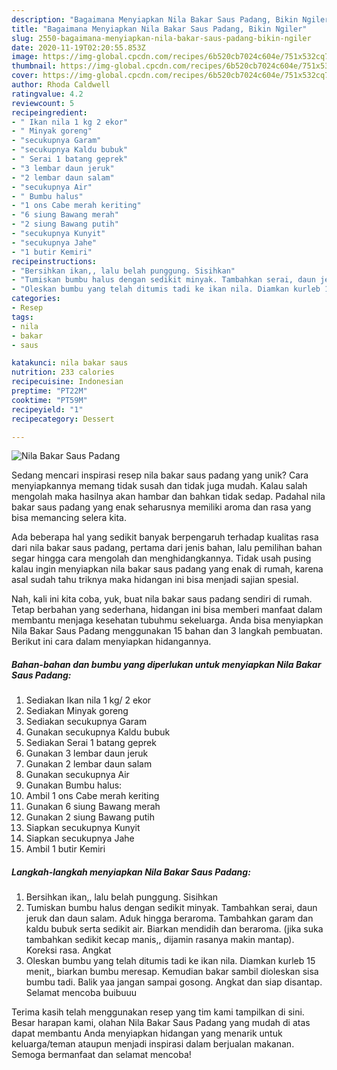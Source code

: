```yaml
---
description: "Bagaimana Menyiapkan Nila Bakar Saus Padang, Bikin Ngiler"
title: "Bagaimana Menyiapkan Nila Bakar Saus Padang, Bikin Ngiler"
slug: 2550-bagaimana-menyiapkan-nila-bakar-saus-padang-bikin-ngiler
date: 2020-11-19T02:20:55.853Z
image: https://img-global.cpcdn.com/recipes/6b520cb7024c604e/751x532cq70/nila-bakar-saus-padang-foto-resep-utama.jpg
thumbnail: https://img-global.cpcdn.com/recipes/6b520cb7024c604e/751x532cq70/nila-bakar-saus-padang-foto-resep-utama.jpg
cover: https://img-global.cpcdn.com/recipes/6b520cb7024c604e/751x532cq70/nila-bakar-saus-padang-foto-resep-utama.jpg
author: Rhoda Caldwell
ratingvalue: 4.2
reviewcount: 5
recipeingredient:
- " Ikan nila 1 kg 2 ekor"
- " Minyak goreng"
- "secukupnya Garam"
- "secukupnya Kaldu bubuk"
- " Serai 1 batang geprek"
- "3 lembar daun jeruk"
- "2 lembar daun salam"
- "secukupnya Air"
- " Bumbu halus"
- "1 ons Cabe merah keriting"
- "6 siung Bawang merah"
- "2 siung Bawang putih"
- "secukupnya Kunyit"
- "secukupnya Jahe"
- "1 butir Kemiri"
recipeinstructions:
- "Bersihkan ikan,, lalu belah punggung. Sisihkan"
- "Tumiskan bumbu halus dengan sedikit minyak. Tambahkan serai, daun jeruk dan daun salam. Aduk hingga beraroma. Tambahkan garam dan kaldu bubuk serta sedikit air. Biarkan mendidih dan beraroma. (jika suka tambahkan sedikit kecap manis,, dijamin rasanya makin mantap). Koreksi rasa. Angkat"
- "Oleskan bumbu yang telah ditumis tadi ke ikan nila. Diamkan kurleb 15 menit,, biarkan bumbu meresap. Kemudian bakar sambil dioleskan sisa bumbu tadi. Balik yaa jangan sampai gosong. Angkat dan siap disantap. Selamat mencoba buibuuu"
categories:
- Resep
tags:
- nila
- bakar
- saus

katakunci: nila bakar saus 
nutrition: 233 calories
recipecuisine: Indonesian
preptime: "PT22M"
cooktime: "PT59M"
recipeyield: "1"
recipecategory: Dessert

---
```



![Nila Bakar Saus Padang](https://img-global.cpcdn.com/recipes/6b520cb7024c604e/751x532cq70/nila-bakar-saus-padang-foto-resep-utama.jpg)

Sedang mencari inspirasi resep nila bakar saus padang yang unik? Cara menyiapkannya memang tidak susah dan tidak juga mudah. Kalau salah mengolah maka hasilnya akan hambar dan bahkan tidak sedap. Padahal nila bakar saus padang yang enak seharusnya memiliki aroma dan rasa yang bisa memancing selera kita.



Ada beberapa hal yang sedikit banyak berpengaruh terhadap kualitas rasa dari nila bakar saus padang, pertama dari jenis bahan, lalu pemilihan bahan segar hingga cara mengolah dan menghidangkannya. Tidak usah pusing kalau ingin menyiapkan nila bakar saus padang yang enak di rumah, karena asal sudah tahu triknya maka hidangan ini bisa menjadi sajian spesial.


Nah, kali ini kita coba, yuk, buat nila bakar saus padang sendiri di rumah. Tetap berbahan yang sederhana, hidangan ini bisa memberi manfaat dalam membantu menjaga kesehatan tubuhmu sekeluarga. Anda bisa menyiapkan Nila Bakar Saus Padang menggunakan 15 bahan dan 3 langkah pembuatan. Berikut ini cara dalam menyiapkan hidangannya.

<!--inarticleads1-->

##### Bahan-bahan dan bumbu yang diperlukan untuk menyiapkan Nila Bakar Saus Padang:

1. Sediakan  Ikan nila 1 kg/ 2 ekor
1. Sediakan  Minyak goreng
1. Sediakan secukupnya Garam
1. Gunakan secukupnya Kaldu bubuk
1. Sediakan  Serai 1 batang geprek
1. Gunakan 3 lembar daun jeruk
1. Gunakan 2 lembar daun salam
1. Gunakan secukupnya Air
1. Gunakan  Bumbu halus:
1. Ambil 1 ons Cabe merah keriting
1. Gunakan 6 siung Bawang merah
1. Gunakan 2 siung Bawang putih
1. Siapkan secukupnya Kunyit
1. Siapkan secukupnya Jahe
1. Ambil 1 butir Kemiri




<!--inarticleads2-->

##### Langkah-langkah menyiapkan Nila Bakar Saus Padang:

1. Bersihkan ikan,, lalu belah punggung. Sisihkan
1. Tumiskan bumbu halus dengan sedikit minyak. Tambahkan serai, daun jeruk dan daun salam. Aduk hingga beraroma. Tambahkan garam dan kaldu bubuk serta sedikit air. Biarkan mendidih dan beraroma. (jika suka tambahkan sedikit kecap manis,, dijamin rasanya makin mantap). Koreksi rasa. Angkat
1. Oleskan bumbu yang telah ditumis tadi ke ikan nila. Diamkan kurleb 15 menit,, biarkan bumbu meresap. Kemudian bakar sambil dioleskan sisa bumbu tadi. Balik yaa jangan sampai gosong. Angkat dan siap disantap. Selamat mencoba buibuuu




Terima kasih telah menggunakan resep yang tim kami tampilkan di sini. Besar harapan kami, olahan Nila Bakar Saus Padang yang mudah di atas dapat membantu Anda menyiapkan hidangan yang menarik untuk keluarga/teman ataupun menjadi inspirasi dalam berjualan makanan. Semoga bermanfaat dan selamat mencoba!
